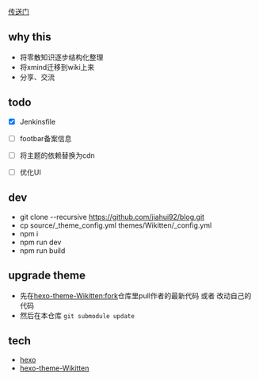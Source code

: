 
[传送门](https://guangjun.club)

## why this
* 将零散知识逐步结构化整理
* 将xmind迁移到wiki上来
* 分享、交流


## todo
* [x] Jenkinsfile
* [ ] footbar备案信息
* [ ] 将主题的依赖替换为cdn
* [ ] 优化UI


## dev
* git clone --recursive https://github.com/jiahui92/blog.git
* cp source/_theme_config.yml themes/Wikitten/_config.yml
* npm i
* npm run dev
* npm run build

## upgrade theme
* 先在[hexo-theme-Wikitten:fork](https://github.com/jiahui92/hexo-theme-Wikitten)仓库里pull作者的最新代码 或者 改动自己的代码
* 然后在本仓库 `git submodule update`


## tech
* [hexo](https://hexo.io/)
* [hexo-theme-Wikitten](https://github.com/zthxxx/hexo-theme-Wikitten)
